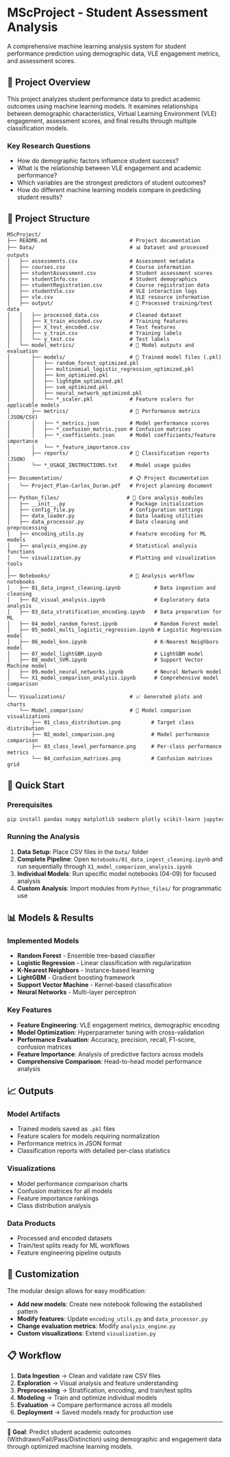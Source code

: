 # MScProject - Student Assessment Analysis

A comprehensive machine learning analysis system for student performance prediction using demographic data, VLE engagement metrics, and assessment scores.

## 🎯 Project Overview

This project analyzes student performance data to predict academic outcomes using machine learning models. It examines relationships between demographic characteristics, Virtual Learning Environment (VLE) engagement, assessment scores, and final results through multiple classification models.

### Key Research Questions
- How do demographic factors influence student success?
- What is the relationship between VLE engagement and academic performance?
- Which variables are the strongest predictors of student outcomes?
- How do different machine learning models compare in predicting student results?

## 📁 Project Structure

```
MScProject/
├── README.md                           # Project documentation
├── Data/                               # 📊 Dataset and processed outputs
│   ├── assessments.csv                 # Assessment metadata
│   ├── courses.csv                     # Course information
│   ├── studentAssessment.csv           # Student assessment scores
│   ├── studentInfo.csv                 # Student demographics
│   ├── studentRegistration.csv         # Course registration data
│   ├── studentVle.csv                  # VLE interaction logs
│   ├── vle.csv                         # VLE resource information
│   ├── output/                         # 📁 Processed training/test data
│   │   ├── processed_data.csv          # Cleaned dataset
│   │   ├── X_train_encoded.csv         # Training features
│   │   ├── X_test_encoded.csv          # Test features
│   │   ├── y_train.csv                 # Training labels
│   │   └── y_test.csv                  # Test labels
│   └── model_metrics/                  # 🤖 Model outputs and evaluation
│       ├── models/                     # 📁 Trained model files (.pkl)
│       │   ├── random_forest_optimized.pkl
│       │   ├── multinomial_logistic_regression_optimized.pkl
│       │   ├── knn_optimized.pkl
│       │   ├── lightgbm_optimized.pkl
│       │   ├── svm_optimized.pkl
│       │   ├── neural_network_optimized.pkl
│       │   └── *_scaler.pkl            # Feature scalers for applicable models
│       ├── metrics/                    # 📁 Performance metrics (JSON/CSV)
│       │   ├── *_metrics.json          # Model performance scores
│       │   ├── *_confusion_matrix.json # Confusion matrices
│       │   ├── *_coefficients.json     # Model coefficients/feature importance
│       │   └── *_feature_importance.csv
│       ├── reports/                    # 📁 Classification reports (JSON)
│       └── *_USAGE_INSTRUCTIONS.txt    # Model usage guides
│
├── Documentation/                      # 📋 Project documentation
│   └── Project_Plan-Carlos_Duran.pdf   # Project planning document
│
├── Python_files/                      # 🐍 Core analysis modules
│   ├── __init__.py                     # Package initialization
│   ├── config_file.py                  # Configuration settings
│   ├── data_loader.py                  # Data loading utilities
│   ├── data_processor.py               # Data cleaning and preprocessing
│   ├── encoding_utils.py               # Feature encoding for ML models
│   ├── analysis_engine.py              # Statistical analysis functions
│   └── visualization.py                # Plotting and visualization tools
│
├── Notebooks/                          # 📓 Analysis workflow notebooks
│   ├── 01_data_ingest_cleaning.ipynb           # Data ingestion and cleaning
│   ├── 02_visual_analysis.ipynb                # Exploratory data analysis
│   ├── 03_data_stratification_encoding.ipynb   # Data preparation for ML
│   ├── 04_model_random_forest.ipynb            # Random Forest model
│   ├── 05_model_multi_logistic_regression.ipynb # Logistic Regression model
│   ├── 06_model_knn.ipynb                      # K-Nearest Neighbors model
│   ├── 07_model_lightGBM.ipynb                 # LightGBM model
│   ├── 08_model_SVM.ipynb                      # Support Vector Machine model
│   ├── 09.model_neural_networks.ipynb          # Neural Network model
│   └── X1_model_comparison_analysis.ipynb      # Comprehensive model comparison
│
└── Visualizations/                     # 📈 Generated plots and charts
    └── Model_comparison/               # 📁 Model comparison visualizations
        ├── 01_class_distribution.png          # Target class distribution
        ├── 02_model_comparison.png            # Model performance comparison
        ├── 03_class_level_performance.png     # Per-class performance metrics
        └── 04_confusion_matrices.png          # Confusion matrices grid
```

## 🚀 Quick Start

### Prerequisites
```bash
pip install pandas numpy matplotlib seaborn plotly scikit-learn jupyter lightgbm
```

### Running the Analysis
1. **Data Setup**: Place CSV files in the `Data/` folder
2. **Complete Pipeline**: Open `Notebooks/01_data_ingest_cleaning.ipynb` and run sequentially through `X1_model_comparison_analysis.ipynb`
3. **Individual Models**: Run specific model notebooks (04-09) for focused analysis
4. **Custom Analysis**: Import modules from `Python_files/` for programmatic use

## 📊 Models & Results

### Implemented Models
- **Random Forest** - Ensemble tree-based classifier
- **Logistic Regression** - Linear classification with regularization
- **K-Nearest Neighbors** - Instance-based learning
- **LightGBM** - Gradient boosting framework
- **Support Vector Machine** - Kernel-based classification
- **Neural Networks** - Multi-layer perceptron

### Key Features
- **Feature Engineering**: VLE engagement metrics, demographic encoding
- **Model Optimization**: Hyperparameter tuning with cross-validation
- **Performance Evaluation**: Accuracy, precision, recall, F1-score, confusion matrices
- **Feature Importance**: Analysis of predictive factors across models
- **Comprehensive Comparison**: Head-to-head model performance analysis

## 📈 Outputs

### Model Artifacts
- Trained models saved as `.pkl` files
- Feature scalers for models requiring normalization
- Performance metrics in JSON format
- Classification reports with detailed per-class statistics

### Visualizations
- Model performance comparison charts
- Confusion matrices for all models
- Feature importance rankings
- Class distribution analysis

### Data Products
- Processed and encoded datasets
- Train/test splits ready for ML workflows
- Feature engineering pipeline outputs

## 🔧 Customization

The modular design allows for easy modification:
- **Add new models**: Create new notebook following the established pattern
- **Modify features**: Update `encoding_utils.py` and `data_processor.py`
- **Change evaluation metrics**: Modify `analysis_engine.py`
- **Custom visualizations**: Extend `visualization.py`

## 📋 Workflow

1. **Data Ingestion** → Clean and validate raw CSV files
2. **Exploration** → Visual analysis and feature understanding
3. **Preprocessing** → Stratification, encoding, and train/test splits
4. **Modeling** → Train and optimize individual models
5. **Evaluation** → Compare performance across all models
6. **Deployment** → Saved models ready for production use

---

**🎯 Goal**: Predict student academic outcomes (Withdrawn/Fail/Pass/Distinction) using demographic and engagement data through optimized machine learning models.